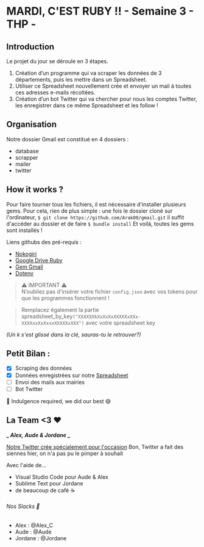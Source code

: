 # MARDI, C'EST RUBY !! - Semaine 3 - THP -


## Introduction

Le projet du jour se déroule en 3 étapes. 
1. Création d’un programme qui va scraper les données de 3 départements, puis les mettre dans un Spreadsheet.
2. Utiliser ce Spreadsheet nouvellement crée et envoyer un mail à toutes ces adresses e-mails récoltées.
3. Création d’un bot Twitter qui va chercher pour nous les comptes Twitter, les enregistrer dans ce même Spreadsheet et les follow !

## Organisation
Notre dossier Gmail est constitué en 4 dossiers :

* database
* scrapper
* mailer
* twitter

## How it works ?

Pour faire tourner tous les fichiers, il est nécessaire d'installer plusieurs gems. 
Pour cela, rien de plus simple : une fois le dossier cloné sur l'ordinateur, 
```$ git clone https://github.com/Arak00/gmail.git```
il suffit d'accéder au dossier et de faire 
```$ bundle install```
Et voilà, toutes les gems sont installés !

Liens githubs des pré-requis : 
* [Nokogiri](https://github.com/sparklemotion/nokogiri)
* [Google Drive Ruby](https://github.com/gimite/google-drive-ruby)
* [Gem Gmail](https://github.com/gmailgem/gmail)
* [Dotenv](https://github.com/bkeepers/dotenv)

> :warning: IMPORTANT :warning:  
> N’oubliez pas d'insérer votre fichier ```config.json``` avec vos tokens pour que les programmes fonctionnent !

> Remplacez également la partie spreadsheet_by_key```("XXXXXXkXxXxXxXXXXXxXXx-XXXXxxXxXxxxXXXXXxXXX")```  avec votre spreadsheet key

*(Un k s'est glissé dans la clé, sauras-tu le retrouver?)*

## Petit Bilan :

- [x] Scraping des données 
- [x] Données enregistrées sur notre [Spreadsheet](https://docs.google.com/spreadsheets/d/1Iu8YETEK0J9lS1qaV8OIr0J939PyxTvt-IDjA5Y5XM4/edit?usp=sharing)
- [ ] Envoi des mails aux mairies
- [ ] Bot Twitter 

:pray: Indulgence required, we did our best :smile:

## La Team <3 :heart:

**_ _Alex, Aude & Jordane_ _**

[Notre Twitter crée spécialement pour l'occasion](https://twitter.com/CoderThp) Bon, Twitter a fait des siennes hier, on n'a pas pu le pimper à souhait

Avec l'aide de...
* Visual Studio Code pour Aude & Alex
* Sublime Text pour Jordane
* de beaucoup de café :coffee:

###### Nos Slacks :love_letter:

* Alex : @Alex_C
* Aude : @Aude
* Jordane : @Jordane

